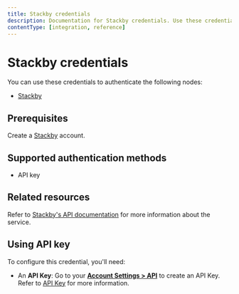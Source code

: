 ```yaml
---
title: Stackby credentials
description: Documentation for Stackby credentials. Use these credentials to authenticate Stackby in n8n, a workflow automation platform.
contentType: [integration, reference]
---
```


# Stackby credentials

You can use these credentials to authenticate the following nodes:

- [Stackby](/integrations/builtin/app-nodes/n8n-nodes-base.stackby.md)

## Prerequisites

Create a [Stackby](https://stackby.com/) account.

## Supported authentication methods

- API key

## Related resources

Refer to [Stackby's API documentation](https://documenter.getpostman.com/view/27762116/2s9YBxXvCa) for more information about the service.

## Using API key

To configure this credential, you'll need:

- An **API Key**: Go to your [**Account Settings > API**](https://www.stackby.com/account) to create an API Key. Refer to [API Key](https://help.stackby.com/en/article/95-api-key) for more information.

